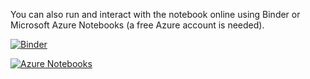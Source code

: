 You can also run and interact with the notebook online using Binder or Microsoft Azure Notebooks (a free Azure account is needed).

[![Binder](https://mybinder.org/badge.svg)](https://mybinder.org/v2/gh/egparedes/virtual_deployment_test.git/master)

[![Azure Notebooks](https://notebooks.azure.com/launch.png)](https://notebooks.azure.com/egparedes/libraries/ttrecipes/html/examples/sensitivity_analysis/Sensitivity%20Analysis%20Examples.ipynb)

